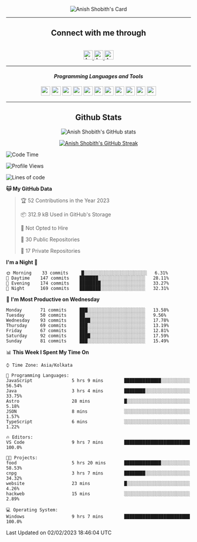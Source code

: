 <div align="center">

![Anish Shobith's Card](https://cardivo.vercel.app/api?name=Anish%20Shobith%20P%20S&description=Hi%20there%F0%9F%91%8B,%20I%20am%20a%2020-years-old.%20I%20am%20a%20Web%20and%20Application%20developer%20from%20India.%20Nice%20to%20meet%20you%20all.%20Looking%20forward%20to%20paritcipate%20with%20you.&image=https://i.imgur.com/WlQk3PY.jpg&&disableAnimation=true&site=https://anishshobithps.tech&pattern=plus&colorPattern=%23171616&backgroundColor=%231a1b26&instagram=anish_shobith&linkedin=Anish%20Shobith%20P%20S&fontColor=%23ffffff&iconColor=%23ffffff)

<hr>
 <h2> Connect with me through </h2>
<br>
<a href="https://www.instagram.com/anish_shobith/">
    <img alt="Anish Shobith's Instagram" width="25px" src="https://raw.githubusercontent.com/Anish-Shobith/Anish-Shobith/master/assets/socials/instagram.svg">
    </a>
    <a href="https://discord.gg/cWgDskT">
    <img alt="Anish Shobith's Discord", width="25px" src="https://raw.githubusercontent.com/Anish-Shobith/Anish-Shobith/master/assets/socials/discord.svg">
    </a>
    <a href="https://open.spotify.com/user/goshcrm0y9jzum2lffvu6f4hz">
    <img alt="Anish Shobith's Spotify", width="25px" src="https://raw.githubusercontent.com/Anish-Shobith/Anish-Shobith/master/assets/socials/spotify.svg">
    </a>
    <br>
    <hr>
    <h4> <i> Programming Languages and Tools </i> </h4>
    <img width="25px" src="https://raw.githubusercontent.com/Anish-Shobith/Anish-Shobith/master/assets/languages/javascript.svg">
    <img width="25px" src="https://raw.githubusercontent.com/Anish-Shobith/Anish-Shobith/master/assets/languages/typescript.svg">
    <img width="25px" src="https://raw.githubusercontent.com/Anish-Shobith/Anish-Shobith/master/assets/languages/cpp.svg">
    <img width="25px" src="https://raw.githubusercontent.com/Anish-Shobith/Anish-Shobith/master/assets/languages/ruby.svg">
    <img width="25px" src="https://raw.githubusercontent.com/Anish-Shobith/Anish-Shobith/master/assets/languages/html.svg">
    <img width="25px" src="https://raw.githubusercontent.com/Anish-Shobith/Anish-Shobith/master/assets/tools/nodejs.svg">
    <img width="25px" src="https://raw.githubusercontent.com/Anish-Shobith/Anish-Shobith/master/assets/tools/docker.svg">
    <img width="25px" src="https://raw.githubusercontent.com/Anish-Shobith/Anish-Shobith/master/assets/tools/webstorm.svg">
    <img width="25px" src="https://raw.githubusercontent.com/Anish-Shobith/Anish-Shobith/master/assets/tools/intellij.svg">
    <img width="25px" src="https://raw.githubusercontent.com/Anish-Shobith/Anish-Shobith/master/assets/tools/visualstudiocode.svg">
    <img width="25px" src="https://raw.githubusercontent.com/Anish-Shobith/Anish-Shobith/master/assets/tools/git.svg">
<hr>
 <h2> Github Stats </h2>

![Anish Shobith's GitHub stats](https://github-readme-stats-fk82.vercel.app/api?username=Anish-Shobith&show_icons=true&theme=tokyonight&count_private=true)

[![Anish Shobith's GitHub Streak](https://streak-stats.demolab.com?user=Anish-Shobith&theme=tokyonight&hide_border=true&border_radius=4.6)](https://git.io/streak-stats)

</div>

<!--START_SECTION:waka-->
![Code Time](http://img.shields.io/badge/Code%20Time-763%20hrs%2049%20mins-blue)

![Profile Views](http://img.shields.io/badge/Profile%20Views-5-blue)

![Lines of code](https://img.shields.io/badge/From%20Hello%20World%20I%27ve%20Written-135%20Thousand%20lines%20of%20code-blue)

**🐱 My GitHub Data** 

> 🏆 52 Contributions in the Year 2023
 > 
> 📦 312.9 kB Used in GitHub's Storage 
 > 
> 🚫 Not Opted to Hire
 > 
> 📜 30 Public Repositories 
 > 
> 🔑 17 Private Repositories  
 > 
**I'm a Night 🦉** 

```text
🌞 Morning    33 commits     █░░░░░░░░░░░░░░░░░░░░░░░░   6.31% 
🌆 Daytime    147 commits    ███████░░░░░░░░░░░░░░░░░░   28.11% 
🌃 Evening    174 commits    ████████░░░░░░░░░░░░░░░░░   33.27% 
🌙 Night      169 commits    ████████░░░░░░░░░░░░░░░░░   32.31%

```
📅 **I'm Most Productive on Wednesday** 

```text
Monday       71 commits     ███░░░░░░░░░░░░░░░░░░░░░░   13.58% 
Tuesday      50 commits     ██░░░░░░░░░░░░░░░░░░░░░░░   9.56% 
Wednesday    93 commits     ████░░░░░░░░░░░░░░░░░░░░░   17.78% 
Thursday     69 commits     ███░░░░░░░░░░░░░░░░░░░░░░   13.19% 
Friday       67 commits     ███░░░░░░░░░░░░░░░░░░░░░░   12.81% 
Saturday     92 commits     ████░░░░░░░░░░░░░░░░░░░░░   17.59% 
Sunday       81 commits     ███░░░░░░░░░░░░░░░░░░░░░░   15.49%

```


📊 **This Week I Spent My Time On** 

```text
⌚︎ Time Zone: Asia/Kolkata

💬 Programming Languages: 
JavaScript               5 hrs 9 mins        ██████████████░░░░░░░░░░░   56.54% 
Java                     3 hrs 4 mins        ████████░░░░░░░░░░░░░░░░░   33.75% 
Astro                    28 mins             █░░░░░░░░░░░░░░░░░░░░░░░░   5.18% 
JSON                     8 mins              ░░░░░░░░░░░░░░░░░░░░░░░░░   1.57% 
TypeScript               6 mins              ░░░░░░░░░░░░░░░░░░░░░░░░░   1.22%

🔥 Editors: 
VS Code                  9 hrs 7 mins        █████████████████████████   100.0%

🐱‍💻 Projects: 
food                     5 hrs 20 mins       ██████████████░░░░░░░░░░░   58.53% 
cnpg                     3 hrs 7 mins        ████████░░░░░░░░░░░░░░░░░   34.32% 
website                  23 mins             █░░░░░░░░░░░░░░░░░░░░░░░░   4.26% 
hackweb                  15 mins             ░░░░░░░░░░░░░░░░░░░░░░░░░   2.89%

💻 Operating System: 
Windows                  9 hrs 7 mins        █████████████████████████   100.0%

```


 Last Updated on 02/02/2023 18:46:04 UTC
<!--END_SECTION:waka-->
